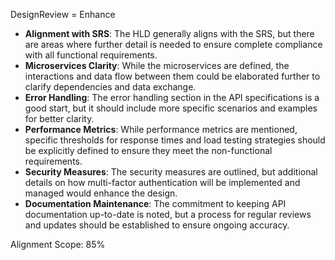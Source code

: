 DesignReview = Enhance

- **Alignment with SRS**: The HLD generally aligns with the SRS, but there are areas where further detail is needed to ensure complete compliance with all functional requirements.
- **Microservices Clarity**: While the microservices are defined, the interactions and data flow between them could be elaborated further to clarify dependencies and data exchange.
- **Error Handling**: The error handling section in the API specifications is a good start, but it should include more specific scenarios and examples for better clarity.
- **Performance Metrics**: While performance metrics are mentioned, specific thresholds for response times and load testing strategies should be explicitly defined to ensure they meet the non-functional requirements.
- **Security Measures**: The security measures are outlined, but additional details on how multi-factor authentication will be implemented and managed would enhance the design.
- **Documentation Maintenance**: The commitment to keeping API documentation up-to-date is noted, but a process for regular reviews and updates should be established to ensure ongoing accuracy.

Alignment Scope: 85%